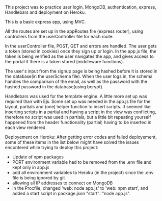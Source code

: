 This project was to practice user login, MongoDB, authentication, express, Handlebars and deployment on Heroku.

This is a basic express app, using MVC.

All the routes are set up in the appRoutes file (express router), using controllers from the userController file for each route. 

In the userController file, POST, GET and errors are handled. The user gets a token (stored in cookies) once they sign up or login. In the app.js file, the token is being verified as the user navigates the app, and gives access to the portal if there is a token stored (middleware functions).

The user's input from the signup page is being hashed before it is stored in the database(in the userSchema file). When the user logs in, the schema handles the comparison of the email, as well as the password with the hashed password in the database(using bcrypt). 

Handlebars was used for the template engine. A little more set up was required than with Ejs. Some set
up was needed in the app.js file for the layout, partials and (one) helper function to insert scripts.
It seemed like inserting scripts in a partial and having a script in the view was conflicting, 
therefore no script was used in partials, but a little bit repeating yourself happened from the header
functionality (partial) having to be inserted in each view rendered.


Deployement on Heroku:
After getting error codes and failed deployement, some of these items in the list below might have 
solved the issues encontered while trying to deploy this project:
- Update of npm packages
- PORT environment variable had to be removed from the .env file and kept only in app.js
- add all environment variables to Heroku (in the project) since the .env file is being ignored
by git
- allowing all IP addresses to connect on MongoDB
- in the Procfile, changed 'web: node app.js' to 'web: npm start', and added a start script in 
package.json "start": "node app.js".

